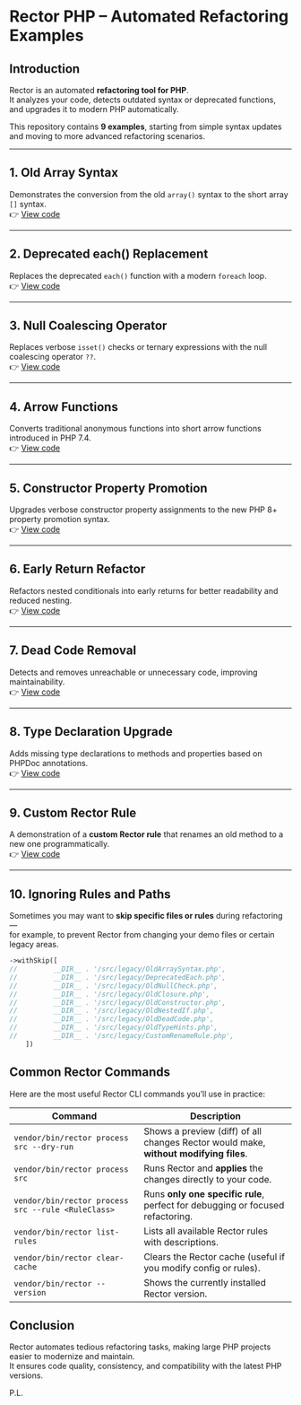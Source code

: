 # Rector PHP – Automated Refactoring Examples

## Introduction
Rector is an automated **refactoring tool for PHP**.  
It analyzes your code, detects outdated syntax or deprecated functions, and upgrades it to modern PHP automatically.

This repository contains **9 examples**, starting from simple syntax updates and moving to more advanced refactoring scenarios.

---

## 1. Old Array Syntax
Demonstrates the conversion from the old `array()` syntax to the short array `[]` syntax.  
👉 [View code](src/legacy/OldArraySyntax.php)

---

## 2. Deprecated each() Replacement
Replaces the deprecated `each()` function with a modern `foreach` loop.  
👉 [View code](src/legacy/DeprecatedEach.php)

---

## 3. Null Coalescing Operator
Replaces verbose `isset()` checks or ternary expressions with the null coalescing operator `??`.  
👉 [View code](src/legacy/OldNullCheck.php)

---

## 4. Arrow Functions
Converts traditional anonymous functions into short arrow functions introduced in PHP 7.4.  
👉 [View code](src/legacy/OldClosure.php)

---

## 5. Constructor Property Promotion
Upgrades verbose constructor property assignments to the new PHP 8+ property promotion syntax.  
👉 [View code](src/legacy/OldConstructor.php)

---

## 6. Early Return Refactor
Refactors nested conditionals into early returns for better readability and reduced nesting.  
👉 [View code](src/legacy/OldNestedIf.php)

---

## 7. Dead Code Removal
Detects and removes unreachable or unnecessary code, improving maintainability.  
👉 [View code](src/legacy/OldDeadCode.php)

---

## 8. Type Declaration Upgrade
Adds missing type declarations to methods and properties based on PHPDoc annotations.  
👉 [View code](src/legacy/OldTypeHints.php)

---

## 9. Custom Rector Rule
A demonstration of a **custom Rector rule** that renames an old method to a new one programmatically.  
👉 [View code](src/legacy/CustomRenameRule.php)

---

## 10. Ignoring Rules and Paths
Sometimes you may want to **skip specific files or rules** during refactoring —  
for example, to prevent Rector from changing your demo files or certain legacy areas.

```php
->withSkip([
//         __DIR__ . '/src/legacy/OldArraySyntax.php',
//         __DIR__ . '/src/legacy/DeprecatedEach.php',
//         __DIR__ . '/src/legacy/OldNullCheck.php',
//         __DIR__ . '/src/legacy/OldClosure.php',
//         __DIR__ . '/src/legacy/OldConstructor.php',
//         __DIR__ . '/src/legacy/OldNestedIf.php',
//         __DIR__ . '/src/legacy/OldDeadCode.php',
//         __DIR__ . '/src/legacy/OldTypeHints.php',
//         __DIR__ . '/src/legacy/CustomRenameRule.php',
    ])
```


## Common Rector Commands

Here are the most useful Rector CLI commands you’ll use in practice:

| Command | Description |
|----------|--------------|
| `vendor/bin/rector process src --dry-run` | Shows a preview (diff) of all changes Rector would make, **without modifying files**. |
| `vendor/bin/rector process src` | Runs Rector and **applies** the changes directly to your code. |
| `vendor/bin/rector process src --rule <RuleClass>` | Runs **only one specific rule**, perfect for debugging or focused refactoring. |
| `vendor/bin/rector list-rules` | Lists all available Rector rules with descriptions. |
| `vendor/bin/rector clear-cache` | Clears the Rector cache (useful if you modify config or rules). |
| `vendor/bin/rector --version` | Shows the currently installed Rector version. |

## Conclusion
Rector automates tedious refactoring tasks, making large PHP projects easier to modernize and maintain.  
It ensures code quality, consistency, and compatibility with the latest PHP versions.

P.L.
